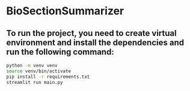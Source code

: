 # BioSectionSummarizer

## To run the project, you need to create virtual environment and install the dependencies and run the following command:

```bash
python -m venv venv
source venv/bin/activate
pip install -r requirements.txt
streamlit run main.py
```